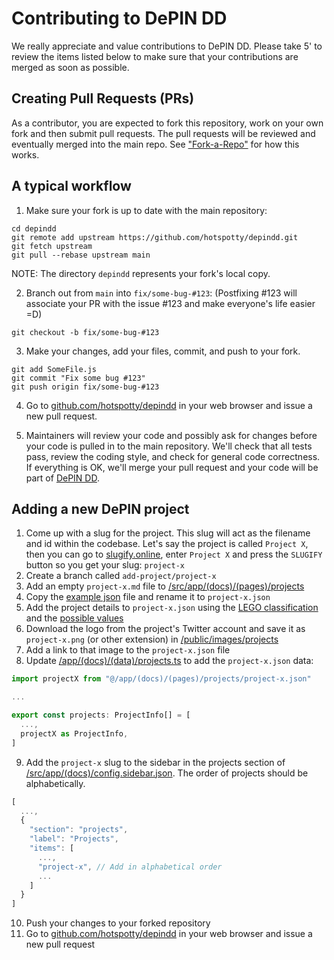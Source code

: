 # Contributing to DePIN DD

We really appreciate and value contributions to DePIN DD. Please take 5' to review the items listed below to make sure that your contributions are merged as soon as possible.

## Creating Pull Requests (PRs)

As a contributor, you are expected to fork this repository, work on your own fork and then submit pull requests. The pull requests will be reviewed and eventually merged into the main repo. See ["Fork-a-Repo"](https://help.github.com/articles/fork-a-repo/) for how this works.

## A typical workflow

1. Make sure your fork is up to date with the main repository:

```
cd depindd
git remote add upstream https://github.com/hotspotty/depindd.git
git fetch upstream
git pull --rebase upstream main
```

NOTE: The directory `depindd` represents your fork's local copy.

2. Branch out from `main` into `fix/some-bug-#123`:
   (Postfixing #123 will associate your PR with the issue #123 and make everyone's life easier =D)

```
git checkout -b fix/some-bug-#123
```

3. Make your changes, add your files, commit, and push to your fork.

```
git add SomeFile.js
git commit "Fix some bug #123"
git push origin fix/some-bug-#123
```

4. Go to [github.com/hotspotty/depindd](https://github.com/hotspotty/depindd) in your web browser and issue a new pull request.

5. Maintainers will review your code and possibly ask for changes before your code is pulled in to the main repository. We'll check that all tests pass, review the coding style, and check for general code correctness. If everything is OK, we'll merge your pull request and your code will be part of [DePIN DD](https://depindd.com).

## Adding a new DePIN project

1. Come up with a slug for the project. This slug will act as the filename and id within the codebase. Let's say the project is called `Project X`, then you can go to [slugify.online](https://slugify.online/), enter `Project X` and press the `SLUGIFY` button so you get your slug: `project-x`
2. Create a branch called `add-project/project-x`
3. Add an empty `project-x.md` file to [/src/app/(docs)/(pages)/projects](</src/app/(docs)/(pages)/projects>)
4. Copy the [example json](</src/app/(docs)/(pages)/projects/_example_project.json>) file and rename it to `project-x.json`
5. Add the project details to `project-x.json` using the [LEGO classification](https://depindd.com/about/depin-lego) and the [possible values](</src/app/(docs)/(data)/projects.ts>)
6. Download the logo from the project's Twitter account and save it as `project-x.png` (or other extension) in [/public/images/projects](/public/images/projects)
7. Add a link to that image to the `project-x.json` file
8. Update [/app/(docs)/(data)/projects.ts](</src/app/(docs)/(data)/projects.ts>) to add the `project-x.json` data:

```ts
import projectX from "@/app/(docs)/(pages)/projects/project-x.json"

...

export const projects: ProjectInfo[] = [
  ...,
  projectX as ProjectInfo,
]
```

9. Add the `project-x` slug to the sidebar in the projects section of [/src/app/(docs)/config.sidebar.json](</src/app/(docs)/config.sidebar.json>). The order of projects should be alphabetically.

```ts
[
  ...,
  {
    "section": "projects",
    "label": "Projects",
    "items": [
      ...,
      "project-x", // Add in alphabetical order
      ...
    ]
  }
]
```

10. Push your changes to your forked repository
11. Go to [github.com/hotspotty/depindd](https://github.com/hotspotty/depindd) in your web browser and issue a new pull request

